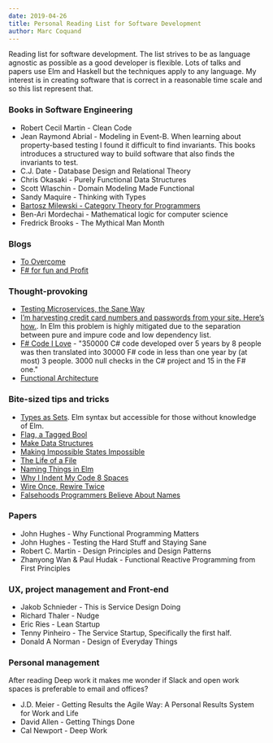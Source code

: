 ```yaml
---
date: 2019-04-26
title: Personal Reading List for Software Development
author: Marc Coquand
---
```


Reading list for software development. The list strives to be as language
agnostic as possible as a good developer is flexible. Lots of talks and
papers use Elm and Haskell but the techniques apply to any language. My interest
is in creating software that is correct in a reasonable time scale and so this
list represent that.

### Books in Software Engineering

- Robert Cecil Martin - Clean Code
- Jean Raymond Abrial - Modeling in Event-B. When learning about property-based
  testing I found it difficult to find invariants. This books introduces a
  structured way to build software that also finds the invariants to test.
- C.J. Date - Database Design and Relational Theory
- Chris Okasaki - Purely Functional Data Structures
- Scott Wlaschin - Domain Modeling Made Functional
- Sandy Maquire - Thinking with Types
- [Bartosz Milewski - Category Theory for
  Programmers](https://github.com/hmemcpy/milewski-ctfp-pdf)
- Ben-Ari Mordechai - Mathematical logic for computer science
- Fredrick Brooks - The Mythical Man Month

### Blogs

- [To Overcome](https://www.parsonsmatt.org/)
- [F# for fun and Profit](https://fsharpforfunandprofit.com/)

### Thought-provoking

- [Testing Microservices, the Sane
  Way](https://medium.com/@copyconstruct/testing-microservices-the-sane-way-9bb31d158c16)
- [I’m harvesting credit card numbers and passwords from your site. Here’s
  how.](https://hackernoon.com/im-harvesting-credit-card-numbers-and-passwords-from-your-site-here-s-how-9a8cb347c5b5<Paste>). In Elm this problem is highly mitigated due to the
  separation between pure and impure code and low dependency list.
- [F# Code I Love](https://www.youtube.com/watch?v=MGLxyyTF3OM) - "350000 C# code
  developed over 5 years by 8 people was then translated into 30000
  F# code in less than one year by (at most) 3 people. 3000 null checks in the C#
  project and 15 in the F# one."
- [Functional Architecture](https://www.youtube.com/watch?v=US8QG9I1XW0)

### Bite-sized tips and tricks

- [Types as Sets](https://guide.elm-lang.org/appendix/types_as_sets.html). Elm syntax but accessible for those without knowledge of Elm.
- [Flag, a Tagged Bool](http://oleg.fi/gists/posts/2019-03-21-flag.html)
- [Make Data Structures](https://www.youtube.com/watch?v=x1FU3e0sT1I)
- [Making Impossible States
  Impossible](https://www.youtube.com/watch?v=IcgmSRJHu_8)
- [The Life of a File](https://www.youtube.com/watch?v=XpDsk374LDE)
- [Naming Things in Elm](https://www.youtube.com/watch?v=trgET9YU37M)
- [Why I Indent My Code 8
  Spaces](https://simplystatistics.org/2018/07/27/why-i-indent-my-code-8-spaces/)
- [Wire Once, Rewire
  Twice](https://skillsmatter.com/skillscasts/12299-wire-once-rewire-twice)
- [Falsehoods Programmers Believe About
  Names](https://www.kalzumeus.com/2010/06/17/falsehoods-programmers-believe-about-names/)

### Papers

- John Hughes - Why Functional Programming Matters
- John Hughes - Testing the Hard Stuff and Staying Sane
- Robert C. Martin - Design Principles and Design Patterns
- Zhanyong Wan & Paul Hudak - Functional Reactive Programming from First
  Principles

### UX, project management and Front-end

- Jakob Schnieder - This is Service Design Doing
- Richard Thaler - Nudge
- Eric Ries - Lean Startup
- Tenny Pinheiro - The Service Startup, Specifically the first half.
- Donald A Norman - Design of Everyday Things

### Personal management

After reading Deep work it makes me wonder if Slack and open work spaces is
preferable to email and offices?

- J.D. Meier - Getting Results the Agile Way: A Personal Results System for Work and Life
- David Allen - Getting Things Done
- Cal Newport - Deep Work
